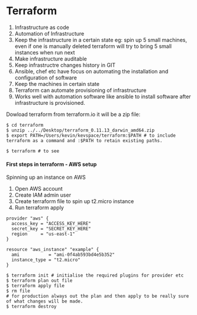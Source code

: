 # Terraform

1. Infrastructure as code
2. Automation of Infrastructure
3. Keep the infrastructure in a certain state
   eg: spin up 5 small machines, even if one is manually deleted terraform will try to bring 5 small instances when run next
4. Make infrastructure auditable
5. Keep infrastructre changes history in GIT
6. Ansible, chef etc have focus on automating the installation and configuration of software
7. Keep the machines in certain state
8. Terraform can automate provisioning of infrastructure
9. Works well with automation software like ansible to install software after infrastructure is provisioned.

Dowload terraform from terraform.io it will be a zip file:

```
$ cd terraform
$ unzip ../../Desktop/terraform_0.11.13_darwin_amd64.zip
$ export PATH=/Users/kevin/kevspace/terraform:$PATH # to include terraform as a command and :$PATH to retain existing paths.

$ terraform # to see
```

#### First steps in terraform - AWS setup

Spinning up an instance on AWS

1. Open AWS account
2. Create IAM admin user
3. Create terraform file to spin up t2.micro instance
4. Run terraform apply

```
provider "aws" {
  access_key = "ACCESS_KEY_HERE"
  secret_key = "SECRET_KEY_HERE"
  region     = "us-east-1"
}

resource "aws_instance" "example" {
  ami           = "ami-0f4ab593bd4e5b352"
  instance_type = "t2.micro"
}
```

```
$ terraform init # initialise the required plugins for provider etc
$ terraform plan out file
$ terraform apply file
$ rm file
# for production always out the plan and then apply to be really sure of what changes will be made.
$ terraform destroy
```
